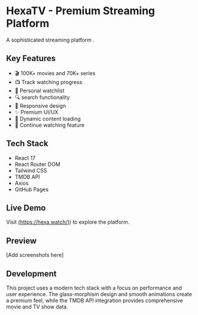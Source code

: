 # HexaTV - Premium Streaming Platform

A sophisticated streaming platform .

## Key Features
- 🎬 100K+ movies and 70K+ series
- 📺 Track watching progress
- 🔖 Personal watchlist
- 🔍 search functionality
- 📱 Responsive design
- ✨ Premium UI/UX
- 🎨 Dynamic content loading
- 🎯 Continue watching feature

## Tech Stack
- React 17
- React Router DOM
- Tailwind CSS
- TMDB API
- Axios
- GitHub Pages

## Live Demo
Visit [(https://hexa.watch/)](https://hexa.watch/)) to explore the platform.

## Preview
[Add screenshots here]

## Development
This project uses a modern tech stack with a focus on performance and user experience. The glass-morphism design and smooth animations create a premium feel, while the TMDB API integration provides comprehensive movie and TV show data.
